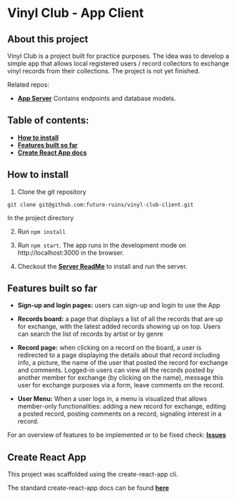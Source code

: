 # Vinyl Club - App Client

## About this project

Vinyl Club is a project built for practice purposes. The idea was to develop a simple app that allows local registered users / record collectors to exchange vinyl records from their collections. The project is not yet finished.

Related repos:

- **[App Server](https://github.com/future-ruins/vinyl-club-server)**
  Contains endpoints and database models.

## Table of contents:

- **[How to install](#how-to-install)**
- **[Features built so far](#features-built-so-far)**
- **[Create React App docs](#create-react-app)**

## How to install

1. Clone the git repository

`git clone git@github.com:future-ruins/vinyl-club-client.git`

In the project directory

2. Run `npm install`
3. Run `npm start`. The app runs in the development mode on http://localhost:3000 in the browser.

4. Checkout the **[Server ReadMe](https://github.com/future-ruins/vinyl-club-server/blob/development/README.md)** to install and run the server.

## Features built so far

- **Sign-up and login pages:** users can sign-up and login to use the App

- **Records board:** a page that displays a list of all the records that are up for exchange, with the latest added records showing up on top. Users can search the list of records by artist or by genre

- **Record page:** when clicking on a record on the board, a user is redirected to a page displaying the details about that record including info, a picture, the name of the user that posted the record for exchange and comments. Logged-in users can view all the records posted by another member for exchange (by clicking on the name), message this user for exchange purposes via a form, leave comments on the record.

- **User Menu:** When a user logs in, a menu is visualized that allows member-only functionalities: adding a new record for exchange, editing a posted record, posting comments on a record, signaling interest in a record.

For an overview of features to be implemented or to be fixed check: **[Issues](https://github.com/future-ruins/vinyl-club-client/issues)**

## Create React App

This project was scaffolded using the create-react-app cli.

The standard create-react-app docs can be found **[here](./create-react-app-docs.md)**
